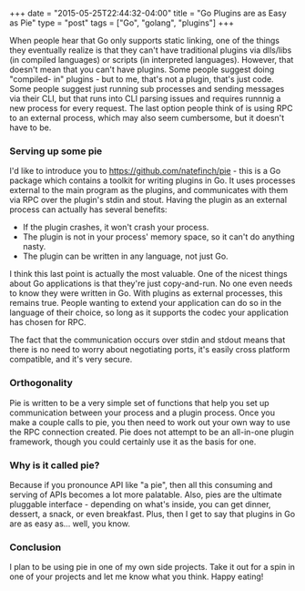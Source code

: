 +++
date = "2015-05-25T22:44:32-04:00"
title = "Go Plugins are as Easy as Pie"
type = "post"
tags = ["Go", "golang", "plugins"]
+++

When people hear that Go only supports static linking, one of the things they
eventually realize is that they can't have traditional plugins via dlls/libs (in
compiled languages) or scripts (in interpreted languages).  However, that
doesn't mean that you can't have plugins.  Some people suggest doing "compiled-
in" plugins - but to me, that's not a plugin, that's just code.  Some people
suggest just running sub processes and sending messages via their CLI, but that
runs into CLI parsing issues and requires runnnig a new process for every
request.  The last option people think of is using RPC to an external process,
which may also seem cumbersome, but it doesn't have to be.

### Serving up some pie

I'd like to introduce you to https://github.com/natefinch/pie - this is a Go
package which contains a toolkit for writing plugins in Go.  It uses processes
external to the main program as the plugins, and communicates with them via RPC
over the plugin's stdin and stout.  Having the plugin as an external process can
actually has several benefits:

- If the plugin crashes, it won't crash your process.
- The plugin is not in your process' memory space, so it can't do anything nasty.
- The plugin can be written in any language, not just Go.

I think this last point is actually the most valuable.  One of the nicest things
about Go applications is that they're just copy-and-run.  No one even needs to
know they were written in Go.  With plugins as external processes, this remains
true.  People wanting to extend your application can do so in the language of
their choice, so long as it supports the codec your application has chosen for
RPC.

The fact that the communication occurs over stdin and stdout means that there is
no need to worry about negotiating ports, it's easily cross platform compatible,
and it's very secure.

### Orthogonality

Pie is written to be a very simple set of functions that help you set up
communication between your process and a plugin process.  Once you make a couple
calls to pie, you then need to work out your own way to use the RPC connection
created.  Pie does not attempt to be an all-in-one plugin framework, though you
could certainly use it as the basis for one.

### Why is it called pie?

Because if you pronounce API like "a pie", then all this consuming and serving
of APIs becomes a lot more palatable.  Also, pies are the ultimate pluggable
interface - depending on what's inside, you can get dinner, dessert, a snack, or
even breakfast.  Plus, then I get to say that plugins in Go are as easy as...
well, you know.

### Conclusion

I plan to be using pie in one of my own side projects.  Take it out for a spin
in one of your projects and let me know what you think.  Happy eating!
